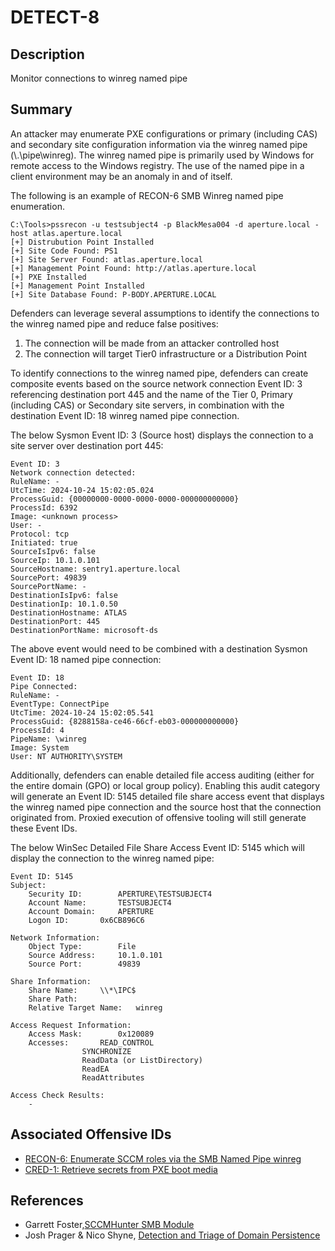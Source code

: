 # DETECT-8

## Description
Monitor connections to winreg named pipe

## Summary
An attacker may enumerate PXE configurations or primary (including CAS) and secondary site configuration information via the winreg named pipe (\\.\pipe\winreg).
The winreg named pipe is primarily used by Windows for remote access to the Windows registry. The use of the named pipe in a client environment may be an anomaly in and of itself.

The following is an example of RECON-6 SMB Winreg named pipe enumeration.
```
C:\Tools>pssrecon -u testsubject4 -p BlackMesa004 -d aperture.local -host atlas.aperture.local
[+] Distrubution Point Installed
[+] Site Code Found: PS1
[+] Site Server Found: atlas.aperture.local
[+] Management Point Found: http://atlas.aperture.local
[+] PXE Installed
[+] Management Point Installed
[+] Site Database Found: P-BODY.APERTURE.LOCAL
```

Defenders can leverage several assumptions to identify the connections to the winreg named pipe and reduce false positives:
1. The connection will be made from an attacker controlled host
2. The connection will target Tier0 infrastructure or a Distribution Point

To identify connections to the winreg named pipe, defenders can create composite events based on the source network connection Event ID: 3 referencing destination port 445 and the name of the Tier 0, Primary (including CAS) or Secondary site servers, in combination with the destination Event ID: 18 winreg named pipe connection. 

The below Sysmon Event ID: 3 (Source host) displays the connection to a site server over destination port 445:
```
Event ID: 3
Network connection detected:
RuleName: -
UtcTime: 2024-10-24 15:02:05.024
ProcessGuid: {00000000-0000-0000-0000-000000000000}
ProcessId: 6392
Image: <unknown process>
User: -
Protocol: tcp
Initiated: true
SourceIsIpv6: false
SourceIp: 10.1.0.101
SourceHostname: sentry1.aperture.local
SourcePort: 49839
SourcePortName: -
DestinationIsIpv6: false
DestinationIp: 10.1.0.50
DestinationHostname: ATLAS
DestinationPort: 445
DestinationPortName: microsoft-ds
```
The above event would need to be combined with a destination Sysmon Event ID: 18 named pipe connection:
```
Event ID: 18
Pipe Connected:
RuleName: -
EventType: ConnectPipe
UtcTime: 2024-10-24 15:02:05.541
ProcessGuid: {8288158a-ce46-66cf-eb03-000000000000}
ProcessId: 4
PipeName: \winreg
Image: System
User: NT AUTHORITY\SYSTEM
```

Additionally, defenders can enable detailed file access auditing (either for the entire domain (GPO) or local group policy). Enabling this audit category will generate an Event ID: 5145 detailed file share access event that displays the winreg named pipe connection and the source host that the connection originated from. Proxied execution of offensive tooling will still generate these Event IDs.

The below WinSec Detailed File Share Access Event ID: 5145 which will display the connection to the winreg named pipe:
```
Event ID: 5145	
Subject:
	Security ID:		APERTURE\TESTSUBJECT4
	Account Name:		TESTSUBJECT4
	Account Domain:		APERTURE
	Logon ID:		0x6CB896C6

Network Information:	
	Object Type:		File
	Source Address:		10.1.0.101
	Source Port:		49839
	
Share Information:
	Share Name:		\\*\IPC$
	Share Path:		
	Relative Target Name:	winreg

Access Request Information:
	Access Mask:		0x120089
	Accesses:		READ_CONTROL
				SYNCHRONIZE
				ReadData (or ListDirectory)
				ReadEA
				ReadAttributes
				
Access Check Results:
	-
```


## Associated Offensive IDs
- [RECON-6: Enumerate SCCM roles via the SMB Named Pipe winreg](../../../attack-techniques/RECON/RECON-6/recon-6_description.md)
- [CRED-1: Retrieve secrets from PXE boot media](../../../attack-techniques/CRED/CRED-1/cred-1_description.md)

## References
- Garrett Foster,[SCCMHunter SMB Module](https://github.com/garrettfoster13/sccmhunter/wiki/SMB)
- Josh Prager & Nico Shyne, [Detection and Triage of Domain Persistence](https://github.com/bouj33boy/Domain-Persistence-Detection-Triage-and-Recovery-SO-CON-2024/blob/main/Detection%20and%20Triage%20of%20Domain%20Persistence-BSidesNYC.pdf)